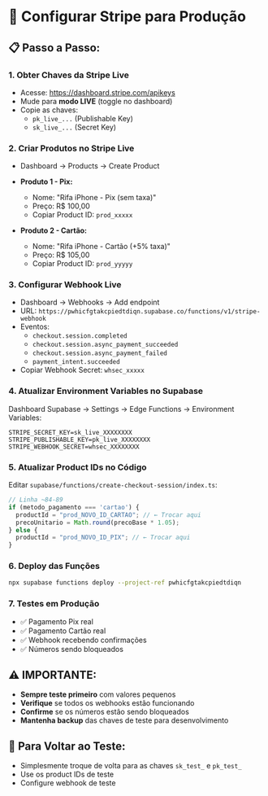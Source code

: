 # 🚀 Configurar Stripe para Produção

## 📋 **Passo a Passo:**

### **1. Obter Chaves da Stripe Live**
- Acesse: https://dashboard.stripe.com/apikeys
- Mude para **modo LIVE** (toggle no dashboard)
- Copie as chaves:
  - `pk_live_...` (Publishable Key)
  - `sk_live_...` (Secret Key)

### **2. Criar Produtos no Stripe Live**
- Dashboard → Products → Create Product
- **Produto 1 - Pix:**
  - Nome: "Rifa iPhone - Pix (sem taxa)"
  - Preço: R$ 100,00
  - Copiar Product ID: `prod_xxxxx`
  
- **Produto 2 - Cartão:**
  - Nome: "Rifa iPhone - Cartão (+5% taxa)"
  - Preço: R$ 105,00
  - Copiar Product ID: `prod_yyyyy`

### **3. Configurar Webhook Live**
- Dashboard → Webhooks → Add endpoint
- URL: `https://pwhicfgtakcpiedtdiqn.supabase.co/functions/v1/stripe-webhook`
- Eventos: 
  - `checkout.session.completed`
  - `checkout.session.async_payment_succeeded`
  - `checkout.session.async_payment_failed`
  - `payment_intent.succeeded`
- Copiar Webhook Secret: `whsec_xxxxx`

### **4. Atualizar Environment Variables no Supabase**
Dashboard Supabase → Settings → Edge Functions → Environment Variables:

```
STRIPE_SECRET_KEY=sk_live_XXXXXXXX
STRIPE_PUBLISHABLE_KEY=pk_live_XXXXXXXX  
STRIPE_WEBHOOK_SECRET=whsec_XXXXXXXX
```

### **5. Atualizar Product IDs no Código**
Editar `supabase/functions/create-checkout-session/index.ts`:

```typescript
// Linha ~84-89
if (metodo_pagamento === 'cartao') {
  productId = "prod_NOVO_ID_CARTAO"; // ← Trocar aqui
  precoUnitario = Math.round(precoBase * 1.05);
} else {
  productId = "prod_NOVO_ID_PIX"; // ← Trocar aqui
}
```

### **6. Deploy das Funções**
```bash
npx supabase functions deploy --project-ref pwhicfgtakcpiedtdiqn
```

### **7. Testes em Produção**
- ✅ Pagamento Pix real
- ✅ Pagamento Cartão real  
- ✅ Webhook recebendo confirmações
- ✅ Números sendo bloqueados

## ⚠️ **IMPORTANTE:**
- **Sempre teste primeiro** com valores pequenos
- **Verifique** se todos os webhooks estão funcionando
- **Confirme** se os números estão sendo bloqueados
- **Mantenha backup** das chaves de teste para desenvolvimento

## 🔄 **Para Voltar ao Teste:**
- Simplesmente troque de volta para as chaves `sk_test_` e `pk_test_`
- Use os product IDs de teste
- Configure webhook de teste 